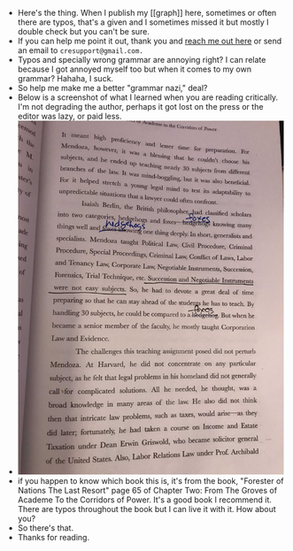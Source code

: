 - Here's the thing. When I publish my [[graph]] here, sometimes or often there are typos, that's a given and I sometimes missed it but mostly I double check but you can't be sure.
- If you can help me point it out, thank you and [reach me out here](((de1311b9-7141-4a55-950c-2ffe17d350c0))) or send an email to `cresupport@gmail.com.`
- Typos and specially wrong grammar are annoying right? I can relate because I got annoyed myself too but when it comes to my own grammar? Hahaha, I suck.
- So help me make me a better "grammar nazi," deal?
- Below is a screenshot of what I learned when you are reading critically. I'm not degrading the author, perhaps it got lost on the press or the editor was lazy, or paid less.
- ![IMG_4871.jpg](../assets/IMG_4871_1666777702220_0.jpg)
- if you happen to know which book this is, it's from the book, "Forester of Nations The Last Resort" page 65 of Chapter Two: From The Groves of Academe To the Corridors of Power. It's a good book I recommend it. There are typos throughout the book but I can live it with it. How about you?
- So there's that.
- Thanks for reading.
